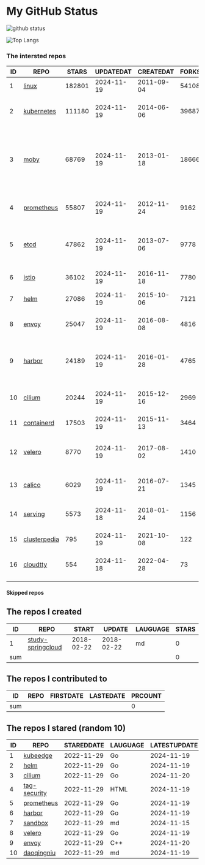 # My GitHub Status

<img src="https://github-readme-stats-1.yihong0618.vercel.app/api?username=daoqingniu&show_icons=true&&&hide_title=true&count_private=true" alt="github status" />

![Top Langs](https://github-readme-stats-1.yihong0618.vercel.app/api/top-langs/?username=daoqingniu&layout=compact)

<!--START_SECTION:github_repos-->
### The intersted repos
| ID |                              REPO                               | STARS  | UPDATEDAT  | CREATEDAT  | FORKSCOUNT |                                                DESCRIPTIONS                                                |
|----|-----------------------------------------------------------------|--------|------------|------------|------------|------------------------------------------------------------------------------------------------------------|
|  1 | [linux](https://github.com/torvalds/linux)                      | 182801 | 2024-11-19 | 2011-09-04 |      54108 | Linux kernel source tree                                                                                   |
|  2 | [kubernetes](https://github.com/kubernetes/kubernetes)          | 111180 | 2024-11-19 | 2014-06-06 |      39687 | Production-Grade Container Scheduling and Management                                                       |
|  3 | [moby](https://github.com/moby/moby)                            |  68769 | 2024-11-19 | 2013-01-18 |      18666 | The Moby Project - a collaborative project for the container ecosystem to assemble container-based systems |
|  4 | [prometheus](https://github.com/prometheus/prometheus)          |  55807 | 2024-11-19 | 2012-11-24 |       9162 | The Prometheus monitoring system and time series database.                                                 |
|  5 | [etcd](https://github.com/etcd-io/etcd)                         |  47862 | 2024-11-19 | 2013-07-06 |       9778 | Distributed reliable key-value store for the most critical data of a distributed system                    |
|  6 | [istio](https://github.com/istio/istio)                         |  36102 | 2024-11-19 | 2016-11-18 |       7780 | Connect, secure, control, and observe services.                                                            |
|  7 | [helm](https://github.com/helm/helm)                            |  27086 | 2024-11-19 | 2015-10-06 |       7121 | The Kubernetes Package Manager                                                                             |
|  8 | [envoy](https://github.com/envoyproxy/envoy)                    |  25047 | 2024-11-19 | 2016-08-08 |       4816 | Cloud-native high-performance edge/middle/service proxy                                                    |
|  9 | [harbor](https://github.com/goharbor/harbor)                    |  24189 | 2024-11-19 | 2016-01-28 |       4765 | An open source trusted cloud native registry project that stores, signs, and scans content.                |
| 10 | [cilium](https://github.com/cilium/cilium)                      |  20244 | 2024-11-19 | 2015-12-16 |       2969 | eBPF-based Networking, Security, and Observability                                                         |
| 11 | [containerd](https://github.com/containerd/containerd)          |  17503 | 2024-11-19 | 2015-11-13 |       3464 | An open and reliable container runtime                                                                     |
| 12 | [velero](https://github.com/vmware-tanzu/velero)                |   8770 | 2024-11-19 | 2017-08-02 |       1410 | Backup and migrate Kubernetes applications and their persistent volumes                                    |
| 13 | [calico](https://github.com/projectcalico/calico)               |   6029 | 2024-11-19 | 2016-07-21 |       1345 | Cloud native networking and network security                                                               |
| 14 | [serving](https://github.com/knative/serving)                   |   5573 | 2024-11-18 | 2018-01-24 |       1156 | Kubernetes-based, scale-to-zero, request-driven compute                                                    |
| 15 | [clusterpedia](https://github.com/clusterpedia-io/clusterpedia) |    795 | 2024-11-19 | 2021-10-08 |        122 | The Encyclopedia of Kubernetes clusters                                                                    |
| 16 | [cloudtty](https://github.com/cloudtty/cloudtty)                |    554 | 2024-11-18 | 2022-04-28 |         73 | A Friendly Kubernetes CloudShell (Web Terminal) !                                                          |



#### Skipped repos
<!--END_SECTION:github_repos-->

<!--START_SECTION:my_github-->
## The repos I created
| ID  |                                 REPO                                 |   START    |   UPDATE   | LAUGUAGE | STARS |
|-----|----------------------------------------------------------------------|------------|------------|----------|-------|
|   1 | [study-springcloud](https://github.com/daoqingniu/study-springcloud) | 2018-02-22 | 2018-02-22 | md       |     0 |
| sum |                                                                      |            |            |          |     0 |

## The repos I contributed to
| ID  | REPO | FIRSTDATE | LASTEDATE | PRCOUNT |
|-----|------|-----------|-----------|---------|
| sum |      |           |           |       0 |

## The repos I stared (random 10)
| ID |                          REPO                          | STAREDDATE | LAUGUAGE | LATESTUPDATE |
|----|--------------------------------------------------------|------------|----------|--------------|
|  1 | [kubeedge](https://github.com/kubeedge/kubeedge)       | 2022-11-29 | Go       | 2024-11-19   |
|  2 | [helm](https://github.com/helm/helm)                   | 2022-11-29 | Go       | 2024-11-19   |
|  3 | [cilium](https://github.com/cilium/cilium)             | 2022-11-29 | Go       | 2024-11-20   |
|  4 | [tag-security](https://github.com/cncf/tag-security)   | 2022-11-29 | HTML     | 2024-11-19   |
|  5 | [prometheus](https://github.com/prometheus/prometheus) | 2022-11-29 | Go       | 2024-11-19   |
|  6 | [harbor](https://github.com/goharbor/harbor)           | 2022-11-29 | Go       | 2024-11-19   |
|  7 | [sandbox](https://github.com/cncf/sandbox)             | 2022-11-29 | md       | 2024-11-15   |
|  8 | [velero](https://github.com/vmware-tanzu/velero)       | 2022-11-29 | Go       | 2024-11-19   |
|  9 | [envoy](https://github.com/envoyproxy/envoy)           | 2022-11-29 | C++      | 2024-11-20   |
| 10 | [daoqingniu](https://github.com/daoqingniu/daoqingniu) | 2022-11-29 | md       | 2024-11-19   |

<!--END_SECTION:my_github-->
